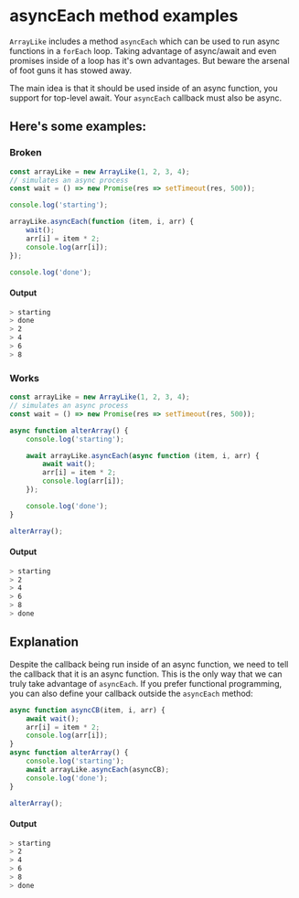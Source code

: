 # asyncEach method examples

`ArrayLike` includes a method `asyncEach` which can be used to run async functions in a `forEach` loop. Taking advantage of async/await and even promises inside of a loop has it's own advantages. But beware the arsenal of foot guns it has stowed away.

The main idea is that it should be used inside of an async function, you support for top-level await. Your `asyncEach` callback must also be async.

## Here's some examples:

### Broken

```js
const arrayLike = new ArrayLike(1, 2, 3, 4);
// simulates an async process
const wait = () => new Promise(res => setTimeout(res, 500));

console.log('starting');

arrayLike.asyncEach(function (item, i, arr) {
	wait();
	arr[i] = item * 2;
	console.log(arr[i]);
});

console.log('done');
```

#### Output

```sh
> starting
> done
> 2
> 4
> 6
> 8
```

### Works

```js
const arrayLike = new ArrayLike(1, 2, 3, 4);
// simulates an async process
const wait = () => new Promise(res => setTimeout(res, 500));

async function alterArray() {
	console.log('starting');

	await arrayLike.asyncEach(async function (item, i, arr) {
		await wait();
		arr[i] = item * 2;
		console.log(arr[i]);
	});

	console.log('done');
}

alterArray();
```

#### Output

```sh
> starting
> 2
> 4
> 6
> 8
> done
```

## Explanation

Despite the callback being run inside of an async function, we need to tell the callback that it is an async function. This is the only way that we can truly take advantage of `asyncEach`. If you prefer functional programming, you can also define your callback outside the `asyncEach` method:

```js
async function asyncCB(item, i, arr) {
	await wait();
	arr[i] = item * 2;
	console.log(arr[i]);
}
async function alterArray() {
	console.log('starting');
	await arrayLike.asyncEach(asyncCB);
	console.log('done');
}

alterArray();
```

#### Output

```sh
> starting
> 2
> 4
> 6
> 8
> done
```
